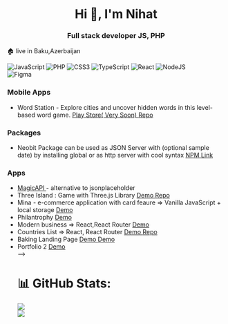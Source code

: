 <h1 align="center">Hi 👋, I'm Nihat</h1>
<h3 align="center"> Full stack developer JS, PHP </h3>

🏠 live in Baku,Azerbaijan <br>



![JavaScript](https://img.shields.io/badge/javascript-%23323330.svg?style=for-the-badge&logo=javascript&logoColor=%23F7DF1E)
![PHP](https://img.shields.io/badge/php-%23777BB4.svg?style=for-the-badge&logo=php&logoColor=white) 
![CSS3](https://img.shields.io/badge/css3-%231572B6.svg?style=for-the-badge&logo=css3&logoColor=white) 
![TypeScript](https://img.shields.io/badge/typescript-%23007ACC.svg?style=for-the-badge&logo=typescript&logoColor=white) 
![React](https://img.shields.io/badge/react-%2320232a.svg?style=for-the-badge&logo=react&logoColor=%2361DAFB) 
![NodeJS](https://img.shields.io/badge/node.js-6DA55F?style=for-the-badge&logo=node.js&logoColor=white) 	
![Figma](https://img.shields.io/badge/figma-%23F24E1E.svg?style=for-the-badge&logo=figma&logoColor=white)


<h3> Mobile Apps </h3>
<ul>
   <li>
      Word Station - Explore cities and uncover hidden words in this level-based word game. 
      <a href=""> Play Store( Very Soon) </a>
      <a href="https://github.com/nihat-js/wordstation-flutter"> Repo </a> 
   </li>
</ul>

<h3> Packages</h3>
<ul>
   <li> Neobit Package can be used as  JSON Server with (optional sample date) by installing global or as http server with cool syntax   
      <a href="https://www.npmjs.com/package/neobit"> NPM Link </a>  
   </li>
</ul>

<h3>  Apps </h3>
<ul>
   <li> <a href=" https://nihatapi.vercel.app/"> MagicAPI <a/> - alternative to jsonplaceholder   </li>
    <li> 
      Three Island : Game with Three.js Library
      <a href='https://three-island.vercel.app/'>   Demo </a> 
      <a href='https://github.com/nihat-js/three-island'> Repo </a>    
   </li>

  <li> Mina - e-commerce application with card feaure   =>  Vanilla JavaScript + local storage  <a href='https://nihat-js.github.io/mina/'> Demo </a>    </li>
  <li> Philantrophy <a href='https://nihat-js.github.io/philantrophy/'>  Demo </a>  </li>
  <li> 
     Modern business => React,React Router  
     <a href='https://modern-business-template.vercel.app/'>  Demo </a>
   </li>
   <li>
      Countries List => React, React Router
      <a href='https://rest-countries-lime.vercel.app/'> Demo </a>  
      <a href='https://github.com/nihat-js/rest-countries' > Repo </a>  
    </li>    
   <li>
      Baking Landing Page <a href='https://nihat-js.github.io/baking-landing-page/'> Demo </a> <a href='https://github.com/baking-landing-page/>Repo  </a>  </p>
   </li>
</ul>  

<!---  
 <li> Portfolio 1  <a href='https://nihat-js.github.io/portfolio-advanced/'> Demo </a> </li>  
<li> Portfolio 2  <a href='https://nihat-js.github.io/sublime-portfolio/'> Demo </a> </li> 

-->
   
# 📊 GitHub Stats:

![](https://github-readme-streak-stats.herokuapp.com/?user=nihat-js&theme=light&hide_border=false)<br/>
![](https://github-readme-stats.vercel.app/api/top-langs/?username=nihat-js&theme=light&hide_border=false&include_all_commits=false&count_private=false&layout=compact)

